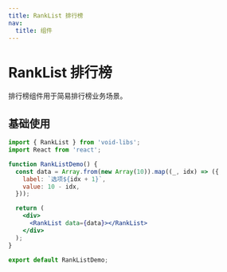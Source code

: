 ```yaml
---
title: RankList 排行榜
nav:
  title: 组件
---
```


# RankList 排行榜

排行榜组件用于简易排行榜业务场景。

## 基础使用

```jsx
import { RankList } from 'void-libs';
import React from 'react';

function RankListDemo() {
  const data = Array.from(new Array(10)).map((_, idx) => ({
    label: `选项${idx + 1}`,
    value: 10 - idx,
  }));

  return (
    <div>
      <RankList data={data}></RankList>
    </div>
  );
}

export default RankListDemo;
```
